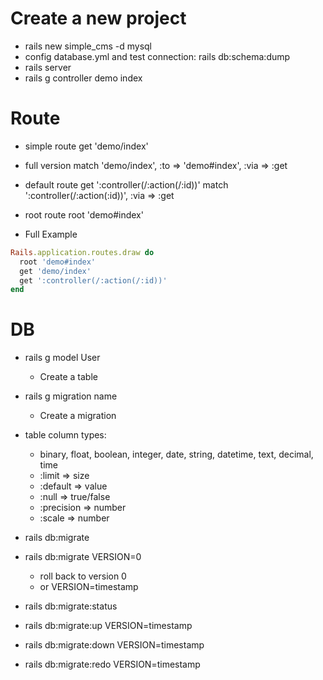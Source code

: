 # Create a new project
- rails new simple_cms -d mysql
- config database.yml and test connection: rails db:schema:dump
- rails server
- rails g controller demo index


# Route
- simple route
  get 'demo/index'

- full version
  match 'demo/index', :to => 'demo#index', :via => :get

- default route
  get ':controller(/:action(/:id))'
  match ':controller(/:action(:id))', :via => :get

- root route
  root 'demo#index'

- Full Example

```ruby
Rails.application.routes.draw do
  root 'demo#index'
  get 'demo/index'
  get ':controller(/:action(/:id))'
end
```


# DB
- rails g model User
  - Create a table

- rails g migration name
  - Create a migration

- table column types:
  - binary, float, boolean, integer, date, string, datetime, text, decimal, time
  - :limit => size
  - :default => value
  - :null => true/false
  - :precision => number
  - :scale => number

- rails db:migrate

- rails db:migrate VERSION=0
  - roll back to version 0
  - or VERSION=timestamp

- rails db:migrate:status

- rails db:migrate:up VERSION=timestamp

- rails db:migrate:down VERSION=timestamp

- rails db:migrate:redo VERSION=timestamp